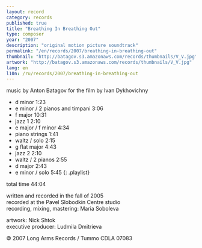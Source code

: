 ```yaml
---
layout: record
category: records
published: true
title: "Breathing In Breathing Out"
type: composer
year: "2007"
description: "original motion picture soundtrack"
permalink: "/en/records/2007/breathing-in-breathing-out"
thumbnail: "http://batagov.s3.amazonaws.com/records/thumbnails/V_V.jpg"
artwork: "http://batagov.s3.amazonaws.com/records/thumbnails/V_V.jpg"
lang: en
l10n: /ru/records/2007/breathing-in-breathing-out
---
```


music by Anton Batagov for the film by Ivan Dykhovichny  

- d minor 1:23
- e minor / 2 pianos and timpani 3:06 
- f major 10:31
- jazz 1 2:10
- e major / f minor 4:34
- piano strings 1:41
- waltz / solo 2:15 
- g flat major 4:43
- jazz 2 2:10
- waltz / 2 pianos 2:55
- d major 2:43
- e minor / solo 5:45
{: .playlist}

total time 44:04  
  
written and recorded in the fall of 2005  
recorded at the Pavel Slobodkin Centre studio  
recording, mixing, mastering: Maria Soboleva  
  
artwork: Nick Shtok  
executive producer: Ludmila Dmitrieva  
  
© 2007 Long Arms Records / Tummo CDLA 07083